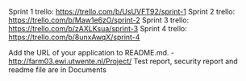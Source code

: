 Sprint 1 trello: https://trello.com/b/UsUVFT92/sprint-1
Sprint 2 trello: https://trello.com/b/Maw1e6zO/sprint-2
Sprint 3 trello: https://trello.com/b/zAXLKsua/sprint-3
Sprint 4 trello: https://trello.com/b/8unxAwqX/sprint-4

Add the URL of your application to README.md. - http://farm03.ewi.utwente.nl/Project/
Test report, security report and readme file are in Documents
